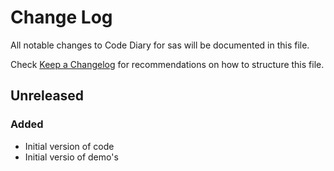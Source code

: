# Change Log
All notable changes to Code Diary for sas will be documented in this file.

Check [Keep a Changelog](http://keepachangelog.com/) for recommendations on how to structure this file.

## Unreleased
### Added
- Initial version of code
- Initial versio of demo's
